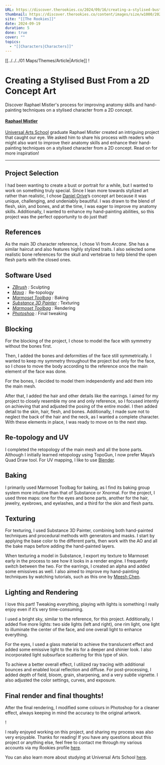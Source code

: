 ```yaml
---
URL: https://discover.therookies.co/2024/09/16/creating-a-stylised-bust-from-a-2d-concept-art/
thumbnail: https://discover.therookies.co/content/images/size/w1000/2024/08/front.jpg
site: "[[The Rookies]]"
date: 2024-09-19
duration: 5
done: true
cover: ""
topics:
  - "[[Characters|Characters]]"
---
```

[[../../../01 Maps/Themes/Article|Article]]
!
# Creating a Stylised Bust From a 2D Concept Art

Discover Raphael Mistler's process for improving anatomy skills and hand-painting techniques on a stylised character from a 2D concept.

#### [Raphael Mistler](https://discover.therookies.co/author/raphael-mistler/)

[Universal Arts School](https://www.therookies.co/schools/universal-arts-school?ref=discover-the-rookies) graduate Raphael Mistler created an intriguing project that caught our eye. We asked him to share his process with readers who might also want to improve their anatomy skills and enhance their hand-painting techniques on a stylised character from a 2D concept. Read on for more inspiration!

---

## Project Selection

I had been wanting to create a bust or portrait for a while, but I wanted to work on something truly special. Since I lean more towards stylized art rather than realistic, I chose [Daniel Orive](https://www.artstation.com/artwork/58Ea2W?ref=discover-the-rookies)’s concept art because it was unique, challenging, and undeniably beautiful. I was drawn to the blend of flesh, skin, and bones, and at the time, I was eager to improve my anatomy skills. Additionally, I wanted to enhance my hand-painting abilities, so this project was the perfect opportunity to do just that!



## References

As the main 3D character reference, I chose Vi from _Arcane_. She has a similar haircut and also features highly stylized traits. I also selected some realistic bone references for the skull and vertebrae to help blend the open flesh parts with the closed ones.

## Software Used

- _[ZBrush](https://www.maxon.net/en/zbrush?gad_source=1&%3Bgclid=CjwKCAjwuMC2BhA7EiwAmJKRrPUslKnfCAU5sOD8yYni9z48wPp3fl_xRf3PKVUp6QKVgK2hBwX4xhoCj5YQAvD_BwE&ref=discover-the-rookies) :_ Sculpting
- _[Maya](https://www.autodesk.com/fr/products/maya/free-trial?ref=discover-the-rookies) :_  Re-topology
- _[Marmoset Toolbag](https://marmoset.co/toolbag/?ref=discover-the-rookies) :_ Baking
- _[Substance 3D Painter](https://www.adobe.com/products/substance3d/apps/painter.html?sdid=J7XBWKW3&%3Bmv=search&%3Bmv2=paidsearch&%3Bgad_source=1&%3Bgclid=CjwKCAjw8rW2BhAgEiwAoRO5rJTTb-84yQGtxDgCGxm68F0Ve4uzB4MIY4eC_qmySojQoBGWvCcxZhoCr7kQAvD_BwE&ref=discover-the-rookies) :_ Texturing
- _[Marmoset Toolbag](https://marmoset.co/toolbag/?ref=discover-the-rookies) :_ Rendering
- _[Photoshop](https://www.adobe.com/fr/products/special-offers.html?gclid=CjwKCAjwuMC2BhA7EiwAmJKRrOr3uYZJUB006qsG8SHT3bGbR3hmZzBO4O0qZzT2r9ZPNRPh_Au-xRoC9XkQAvD_BwE&%3Bmv=search&%3Bmv=search&%3Bmv2=paidsearch&%3Bsdid=F4KHZP3Q&%3Bef_id=CjwKCAjwuMC2BhA7EiwAmJKRrOr3uYZJUB006qsG8SHT3bGbR3hmZzBO4O0qZzT2r9ZPNRPh_Au-xRoC9XkQAvD_BwE%3AG%3As&%3Bs_kwcid=AL%213085%213%21600183583412%21e%21%21g%21%21photoshop%211435912773%2158952487071&%3Bgad_source=1&ref=discover-the-rookies) :_ Final tweaking

## Blocking

For the blocking of the project, I chose to model the face with symmetry without the bones first.



Then, I added the bones and deformities of the face still symmetrically. I wanted to keep my symmetry throughout the project but only for the face, so I chose to move the body according to the reference once the main element of the face was done.



For the bones, I decided to model them independently and add them into the main mesh.



After that, I added the hair and other details like the earrings. I aimed for my project to closely resemble my one and only reference, so I focused intently on achieving that and adjusted the posing of the entire model. I then added detail to the skin, hair, flesh, and bones. Additionally, I made sure not to neglect the back of the hair and the neck, as I wanted a complete character. With these elements in place, I was ready to move on to the next step.

## Re-topology and UV

I completed the retopology of the main mesh and all the bone parts. Although I initially learned retopology using TopoGun, I now prefer Maya’s Quad Draw tool. For UV mapping, I like to use [Blender](https://www.blender.org/?ref=discover-the-rookies).



## Baking

I primarily used Marmoset Toolbag for baking, as I find its baking group system more intuitive than that of Substance or Xnormal. For the project, I used three maps: one for the eyes and bone parts, another for the hair, jewelry, eyebrows, and eyelashes, and a third for the skin and flesh parts.

## Texturing

For texturing, I used Substance 3D Painter, combining both hand-painted techniques and procedural methods with generators and masks. I start by applying the base color to the different parts, then work with the AO and all the bake maps before adding the hand-painted layers.




When texturing a model in Substance, I export my texture to Marmoset early in the process to see how it looks in a render engine. I frequently switch between the two. For the earrings, I created an alpha and added some emissives as well. I also aimed to improve my hand-painting techniques by watching tutorials, such as this one by [Meesh Chen](https://www.artstation.com/learning/courses/9yq/3d-game-ready-model/chapters/XQQP/posing-and-rendering?ref=discover-the-rookies).

## Lighting and Rendering

I love this part! Tweaking everything, playing with lights is something I really enjoy even if it’s very time-consuming.



I used a bright sky, similar to the reference, for this project. Additionally, I added five more lights: two side lights (left and right), one rim light, one light to illuminate the center of the face, and one overall light to enhance everything.

For the eyes, I used a glass material to achieve the translucent effect and added some emissive light to the iris for a deeper and shinier look. I also incorporated light subsurface scattering for this type of skin.

To achieve a better overall effect, I utilized ray tracing with additional bounces and enabled local reflection and diffuse. For post-processing, I added depth of field, bloom, grain, sharpening, and a very subtle vignette. I also adjusted the color settings, curves, and exposure.

## Final render and final thoughts!

After the final rendering, I modified some colours in Photoshop for a cleaner effect, always keeping in mind the accuracy to the original artwork.

!

I really enjoyed working on this project, and sharing my process was also very enjoyable. Thanks for reading! If you have any questions about this project or anything else, feel free to contact me through my various accounts via my Rookies profile [here](https://www.therookies.co/u/RaphaelMistler?ref=discover-the-rookies).

You can also learn more about studying at Universal Arts School [here](https://www.therookies.co/schools/universal-arts-school?ref=discover-the-rookies).
